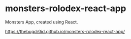 # monsters-rolodex-react-app
Monsters App, created using React.

https://thebugdr0id.github.io/monsters-rolodex-react-app/
